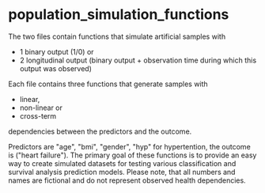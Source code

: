 # population_simulation_functions
The two files contain functions that simulate artificial samples with 
- 1 binary output (1/0) or 
- 2 longitudinal output (binary output + observation time during which this output was observed)

Each file contains three functions that generate samples with 
* linear, 
* non-linear or 
* cross-term 

dependencies between the predictors and the outcome. 

Predictors are "age", "bmi", "gender", "hyp" for hypertention, the outcome is ("heart failure"). 
The primary goal of these functions is to provide an easy way to create simulated datasets for testing 
various classification and survival analysis prediction models. Please note, that all numbers and names are fictional and do not represent observed health dependencies. 
